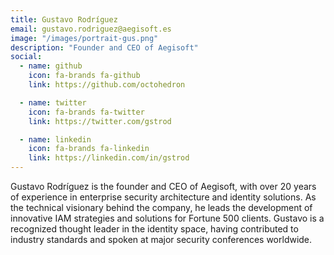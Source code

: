 ```yaml
---
title: Gustavo Rodríguez
email: gustavo.rodriguez@aegisoft.es
image: "/images/portrait-gus.png"
description: "Founder and CEO of Aegisoft"
social:
  - name: github
    icon: fa-brands fa-github
    link: https://github.com/octohedron

  - name: twitter
    icon: fa-brands fa-twitter
    link: https://twitter.com/gstrod

  - name: linkedin
    icon: fa-brands fa-linkedin
    link: https://linkedin.com/in/gstrod
---
```


Gustavo Rodríguez is the founder and CEO of Aegisoft, with over 20 years of experience in enterprise security architecture and identity solutions. As the technical visionary behind the company, he leads the development of innovative IAM strategies and solutions for Fortune 500 clients. Gustavo is a recognized thought leader in the identity space, having contributed to industry standards and spoken at major security conferences worldwide.
